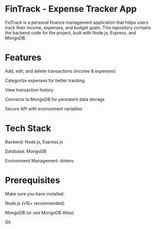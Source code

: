 # FinTrack - Expense Tracker App
FinTrack is a personal finance management application that helps users track their income, expenses, and budget goals.
This repository contains the backend code for the project, built with Node.js, Express, and MongoDB.

# Features
Add, edit, and delete transactions (income & expenses)

Categorize expenses for better tracking

View transaction history

Connects to MongoDB for persistent data storage

Secure API with environment variables

# Tech Stack
Backend: Node.js, Express.js

Database: MongoDB

Environment Management: dotenv

# Prerequisites
Make sure you have installed:

Node.js (v16+ recommended)

MongoDB (or use MongoDB Atlas)

Git

